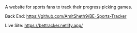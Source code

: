 
A website for sports fans to track their progress picking games.

Back End: https://github.com/AmitSheth9/BE-Sports-Tracker

Live Site: https://bettracker.netlify.app/
